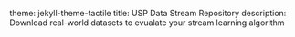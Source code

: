 theme: jekyll-theme-tactile
title: USP Data Stream Repository
description: Download real-world datasets to evualate your stream learning algorithm
